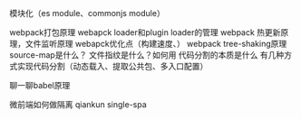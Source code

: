 模块化（es module、commonjs module）


webpack打包原理
webapck loader和plugin
loader的管理
webpack 热更新原理，文件监听原理
webapck优化点（构建速度、）
webpack tree-shaking原理
source-map是什么？
文件指纹是什么？如何用
代码分割的本质是什么
有几种方式实现代码分割（动态载入、提取公共包、多入口配置）

聊一聊babel原理

微前端如何做隔离
qiankun
single-spa

